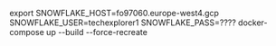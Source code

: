 
<!-- docker run --rm -it \
    --network=host \
    -v $PWD/dbt/project/:/usr/app \
    -v $PWD/dbt/profiles.yml:/root/.dbt/profiles.yml \
    ghcr.io/dbt-labs/dbt-snowflake:latest -->

export SNOWFLAKE_HOST=fo97060.europe-west4.gcp SNOWFLAKE_USER=techexplorer1 SNOWFLAKE_PASS=????
docker-compose up --build --force-recreate